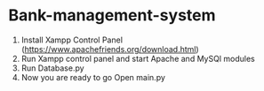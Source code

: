 # Bank-management-system

1. Install Xampp Control Panel
(https://www.apachefriends.org/download.html)
2. Run Xampp control panel and start Apache and MySQl modules
3. Run Database.py
4. Now you are ready to go Open main.py
